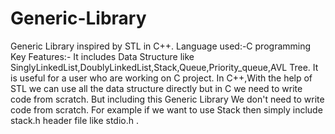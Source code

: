 # Generic-Library
Generic Library inspired by STL in C++.
Language used:-C programming
Key Features:- It includes  Data Structure like SinglyLinkedList,DoublyLinkedList,Stack,Queue,Priority_queue,AVL Tree.
It is useful for a user who are working on C project.
In C++,With the help of STL we can use all the data structure directly but in C we need to write code from scratch.
But including this Generic Library We don't need to write code from scratch.
For example if we want to use Stack then simply include stack.h header file like stdio.h .


